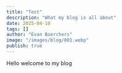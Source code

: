 ```yaml
---
title: "Test"
description: "What my blog is all about"
date: 2025-04-10
tags: []
author: "Evan Boerchers"
image: "/images/blog/001.webp"
publish: true
---
```


Hello welcome to my blog

